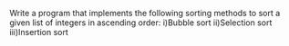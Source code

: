 Write a program that implements the following sorting methods to sort a given list of integers in ascending order:
i)Bubble sort
ii)Selection sort 
iii)Insertion sort
 
